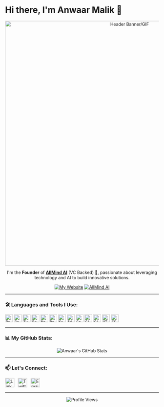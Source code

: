 # Hi there, I'm Anwaar Malik 👋

<p align="center">
  <a href="https://useallmind.ai/" target="_blank">
    <!-- ****** IMPORTANT: REPLACE THIS URL with your actual banner image/GIF URL ****** -->
    <img src="https://YOUR_COOL_BANNER_OR_GIF_URL_HERE" alt="Header Banner/GIF" width="800"/>
    <!-- Find cool banners/GIFs on sites like Behance, Giphy, or create your own! -->
    <!-- Example placeholder (replace!): https://media.giphy.com/media/LnQjpWaON8nhr21yfX/giphy.gif -->
  </a>
</p>

<div align="center">

  I'm the **Founder** of **[AllMind AI](https://useallmind.ai/)** (VC Backed) 🚀, passionate about leveraging technology and AI to build innovative solutions.

  [![My Website](https://img.shields.io/badge/Portfolio-AnwaarMalik.dev-blue?style=flat-square&logo=google-chrome&logoColor=white)](https://anwaarmalik.dev/)
  [![AllMind AI](https://img.shields.io/badge/Company-AllMind%20AI-success?style=flat-square)](https://useallmind.ai/)
  <!-- Add other relevant badges like LinkedIn, Twitter using Shields.io or Simple Icons -->
  <!-- Example LinkedIn: [![LinkedIn](https://img.shields.io/badge/LinkedIn--blue?style=flat-square&logo=linkedin&logoColor=white)](https://www.linkedin.com/in/YOUR_LINKEDIN/) -->

</div>

---

### 🛠️ Languages and Tools I Use:

<p align="left">
  <!-- ****** IMPORTANT: Customize this section with YOUR actual skills! ****** -->
  <!-- Find icons via https://devicon.dev/ or https://simpleicons.org/ -->
  <code><img height="25" src="https://cdn.simpleicons.org/python/3776AB" alt="Python"></code>
  <code><img height="25" src="https://cdn.simpleicons.org/javascript/F7DF1E" alt="JavaScript"></code>
  <code><img height="25" src="https://cdn.simpleicons.org/typescript/3178C6" alt="TypeScript"></code>
  <code><img height="25" src="https://cdn.simpleicons.org/react/61DAFB" alt="React"></code>
  <code><img height="25" src="https://cdn.simpleicons.org/nodedotjs/339933" alt="Node.js"></code>
  <code><img height="25" src="https://cdn.simpleicons.org/docker/2496ED" alt="Docker"></code>
  <code><img height="25" src="https://cdn.simpleicons.org/kubernetes/326CE5" alt="Kubernetes"></code>
  <code><img height="25" src="https://cdn.simpleicons.org/amazonaws/232F3E" alt="AWS"></code>
  <code><img height="25" src="https://cdn.simpleicons.org/googlecloud/4285F4" alt="Google Cloud"></code>
  <code><img height="25" src="https://cdn.simpleicons.org/git/F05032" alt="Git"></code>
  <code><img height="25" src="https://cdn.simpleicons.org/github/181717" alt="GitHub"></code>
  <code><img height="25" src="https://cdn.simpleicons.org/html5/E34F26" alt="HTML5"></code>
  <code><img height="25" src="https://cdn.simpleicons.org/css3/1572B6" alt="CSS3"></code>
</p>

---

### 📊 My GitHub Stats:

<p align="center">
  <!-- Using standard github-readme-stats URL -->
  <img src="https://github-readme-stats-k5ftlx7z3-anwaars-projects.vercel.app/api?username=Anthologycodes&count_private=true&show_icons=true&theme=tokyonight&hide_border=true&include_all_commits=true" alt="Anwaar's GitHub Stats" />
  <br/>
</p>

---

### 📫 Let's Connect:

<p align="left">
  <!-- ****** IMPORTANT: Replace # with your actual profile URLs ****** -->
  <a href="https://www.linkedin.com/in/YOUR_LINKEDIN_USERNAME" target="_blank"><img height="30" src="https://cdn.simpleicons.org/linkedin/0A66C2" alt="LinkedIn"></a>  
  <a href="https://twitter.com/YOUR_TWITTER_USERNAME" target="_blank"><img height="30" src="https://cdn.simpleicons.org/twitter/1DA1F2" alt="Twitter"></a>  
  <a href="mailto:YOUR_EMAIL@example.com" target="_blank"><img height="30" src="https://cdn.simpleicons.org/gmail/D14836" alt="Email"></a>  
  <!-- Add other relevant links like DEV.to, Medium, etc. -->
</p>

---

<p align="center">
  <img src="https://komarev.com/ghpvc/?username=Anthologycodes&style=flat-square&color=blue" alt="Profile Views"/>
</p>

<!-- Optional: Add a last updated timestamp -->
<!-- Last updated: April 24, 2025 -->
